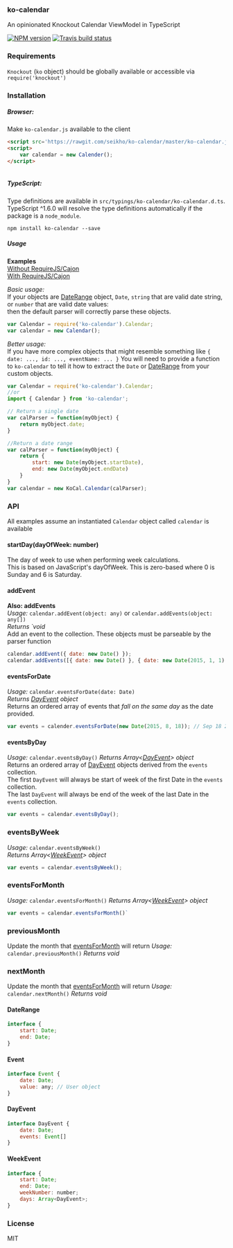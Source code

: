 ### ko-calendar
An opinionated Knockout Calendar ViewModel in TypeScript

[![NPM version](http://img.shields.io/npm/v/ko-calendar.svg?style=flat)](https://www.npmjs.org/package/ko-calendar)
[![Travis build status](http://img.shields.io/travis/Seikho/ko-calendar/master.svg?style=flat)](https://travis-ci.org/Seikho/ko-calendar)

### Requirements
`Knockout` (`ko` object) should be globally available or accessible via `require('knockout')`

### Installation

##### Browser:
Make `ko-calendar.js` available to the client
```html
<script src='https://rawgit.com/seikho/ko-calendar/master/ko-calendar.js'></script>
<script>
    var calendar = new Calender();
</script>
    
```
 
##### TypeScript:
Type definitions are available in `src/typings/ko-calendar/ko-calendar.d.ts`.  
TypeScript ^1.6.0 will resolve the type definitions automatically if the package is a `node_module`.    
```
npm install ko-calendar --save
```
 
##### Usage

**Examples**  
[Without RequireJS/Cajon](http://rawgit.com/seikho/ko-calendar/master/example/index.html)  
[With RequireJS/Cajon](http://rawgit.com/seikho/ko-calendar/master/example/require.html)  
  
*Basic usage:*  
If your objects are [DateRange](#daterange) object, `Date`, `string` that are valid date string, or `number` that are valid date values:  
then the default parser will correctly parse these objects.
  
```javascript
var Calendar = require('ko-calendar').Calendar;
var calendar = new Calendar();
```


*Better usage:*  
If you have more complex objects that might resemble something like `{ date: ..., id: ..., eventName: ... }`
You will need to provide a function to `ko-calendar` to tell it how to extract the `Date` or [DateRange](#daterange) from your custom objects.  

```javascript
var Calendar = require('ko-calendar').Calendar;
//or
import { Calendar } from 'ko-calendar';

// Return a single date
var calParser = function(myObject) {
    return myObject.date;
}

//Return a date range
var calParser = function(myObject) {
    return {
        start: new Date(myObject.startDate),
        end: new Date(myObject.endDate)
    }
}
var calendar = new KoCal.Calendar(calParser);
```

### API
All examples assume an instantiated `Calendar` object called `calendar` is available 

#### startDay(dayOfWeek: number)
The day of week to use when performing week calculations.  
This is based on JavaScript's dayOfWeek. This is zero-based where 0 is Sunday and 6 is Saturday.

#### addEvent
**Also: addEvents**  
*Usage:* `calendar.addEvent(object: any)` or `calendar.addEvents(object: any[])`  
*Returns `void*  
Add an event to the collection. These objects must be parseable by the parser function  
```javascript
calendar.addEvent({ date: new Date() });
calendar.addEvents([{ date: new Date() }, { date: new Date(2015, 1, 1) }]);
```

#### eventsForDate
*Usage:* `calendar.eventsForDate(date: Date)`  
*Returns [DayEvent](#dayevent) object*  
Returns an ordered array of events that *fall on the same day* as the date provided.
```javascript
var events = calender.eventsForDate(new Date(2015, 8, 18)); // Sep 18 2015
```

#### eventsByDay
*Usage:* `calendar.eventsByDay()`
*Returns Array<[DayEvent](#dayevent)> object*  
Returns an ordered array of [DayEvent](#dayevent) objects derived from the `events` collection.  
The first `DayEvent` will always be start of week of the first Date in the `events` collection.  
The last `DayEvent` will always be end of the week of the last Date in the `events` collection.
```javascript
var events = calendar.eventsByDay();
```

### eventsByWeek
*Usage:* `calendar.eventsByWeek()`  
*Returns Array<[WeekEvent](#weekevent)> object*
```javascript
var events = calendar.eventsByWeek();
```

### eventsForMonth
*Usage:* `calendar.eventsForMonth()`
*Returns Array<[WeekEvent](#weekevent)> object*
```javascript
var events = calendar.eventsForMonth()`
```

### previousMonth
Update the month that [eventsForMonth](#eventsformonth) will return
*Usage:* `calendar.previousMonth()`
*Returns void*

### nextMonth
Update the month that [eventsForMonth](#eventsformonth) will return
*Usage:* `calendar.nextMonth()`
*Returns void*


#### DateRange
```javascript
interface {
    start: Date;
    end: Date;
}
```

#### Event
```javascript
interface Event {
    date: Date;
    value: any; // User object
}
```

#### DayEvent
```javascript
interface DayEvent {
    date: Date;
    events: Event[]
}
```

#### WeekEvent
```javascript
interface {
    start: Date;
    end: Date;
    weekNumber: number;
    days: Array<DayEvent>;
}
```

### License
MIT